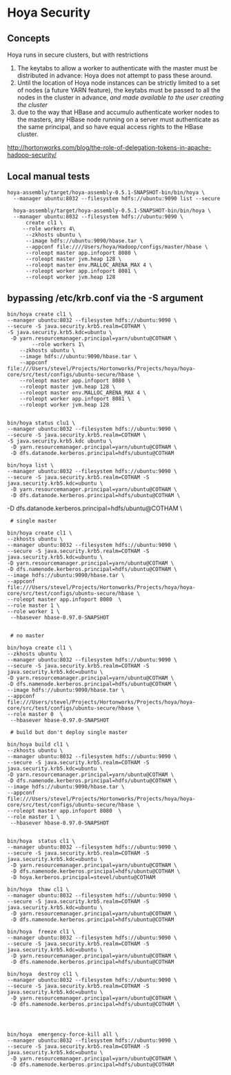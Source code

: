 <!---
  Licensed under the Apache License, Version 2.0 (the "License");
  you may not use this file except in compliance with the License.
  You may obtain a copy of the License at
  
   http://www.apache.org/licenses/LICENSE-2.0
  
  Unless required by applicable law or agreed to in writing, software
  distributed under the License is distributed on an "AS IS" BASIS,
  WITHOUT WARRANTIES OR CONDITIONS OF ANY KIND, either express or implied.
  See the License for the specific language governing permissions and
  limitations under the License. See accompanying LICENSE file.
-->
  
# Hoya Security

## Concepts

Hoya runs in secure clusters, but with restrictions 

1. The keytabs to allow a worker to authenticate with the master must
be distributed in advance: Hoya does not attempt to pass these around.
1. Until the location of Hoya node instances can be strictly limited to
a set of nodes (a future YARN feature), the keytabs must be passed to
all the nodes in the cluster in advance, *and made available to the
user creating the cluster*
1. due to the way that HBase and accumulo authenticate worker nodes to
the masters, any HBase node running on a server must authenticate as
the same principal, and so have equal access rights to the HBase cluster.

http://hortonworks.com/blog/the-role-of-delegation-tokens-in-apache-hadoop-security/


## Local manual tests



    
    hoya-assembly/target/hoya-assembly-0.5.1-SNAPSHOT-bin/bin/hoya \
      --manager ubuntu:8032 --filesystem hdfs://ubuntu:9090 list --secure
      
      hoya-assembly/target/hoya-assembly-0.5.1-SNAPSHOT-bin/bin/hoya \
      --manager ubuntu:8032 --filesystem hdfs://ubuntu:9090 \
          create cl1 \
         --role workers 4\
          --zkhosts ubuntu \
          --image hdfs://ubuntu:9090/hbase.tar \
          --appconf file:////Users/hoya/Hadoop/configs/master/hbase \
          --roleopt master app.infoport 8080 \
          --roleopt master jvm.heap 128 \
          --roleopt master env.MALLOC_ARENA_MAX 4 \
          --roleopt worker app.infoport 8081 \
          --roleopt worker jvm.heap 128 

 
## bypassing /etc/krb.conf via the -S argument

    bin/hoya create cl1 \
    --manager ubuntu:8032 --filesystem hdfs://ubuntu:9090 \
    --secure -S java.security.krb5.realm=COTHAM \
    -S java.security.krb5.kdc=ubuntu \
     -D yarn.resourcemanager.principal=yarn/ubuntu@COTHAM \
            --role workers 1\
        --zkhosts ubuntu \
        --image hdfs://ubuntu:9090/hbase.tar \
        --appconf file:///Users/stevel/Projects/Hortonworks/Projects/hoya/hoya-core/src/test/configs/ubuntu-secure/hbase \
        --roleopt master app.infoport 8080 \
        --roleopt master jvm.heap 128 \
        --roleopt master env.MALLOC_ARENA_MAX 4 \
        --roleopt worker app.infoport 8081 \
        --roleopt worker jvm.heap 128 
        
        
    bin/hoya status clu1 \
    --manager ubuntu:8032 --filesystem hdfs://ubuntu:9090 \
    --secure -S java.security.krb5.realm=COTHAM \
    -S java.security.krb5.kdc ubuntu \
     -D yarn.resourcemanager.principal=yarn/ubuntu@COTHAM \
     -D dfs.datanode.kerberos.principal=hdfs/ubuntu@COTHAM 
           
    bin/hoya list \
    --manager ubuntu:8032 --filesystem hdfs://ubuntu:9090 \
    --secure -S java.security.krb5.realm=COTHAM -S java.security.krb5.kdc=ubuntu \
     -D yarn.resourcemanager.principal=yarn/ubuntu@COTHAM \
     -D dfs.datanode.kerberos.principal=hdfs/ubuntu@COTHAM \
               
               
-D dfs.datanode.kerberos.principal=hdfs/ubuntu@COTHAM \

               
     # single master
     
    bin/hoya create cl1 \
    --zkhosts ubuntu \
    --manager ubuntu:8032 --filesystem hdfs://ubuntu:9090 \
    --secure -S java.security.krb5.realm=COTHAM -S java.security.krb5.kdc=ubuntu \
    -D yarn.resourcemanager.principal=yarn/ubuntu@COTHAM \
    -D dfs.namenode.kerberos.principal=hdfs/ubuntu@COTHAM \
    --image hdfs://ubuntu:9090/hbase.tar \
    --appconf file:///Users/stevel/Projects/Hortonworks/Projects/hoya/hoya-core/src/test/configs/ubuntu-secure/hbase \
    --roleopt master app.infoport 8080  \
    --role master 1 \
    --role worker 1 \
     --hbasever hbase-0.97.0-SNAPSHOT
    
    
     # no master
     
    bin/hoya create cl1 \
    --zkhosts ubuntu \
    --manager ubuntu:8032 --filesystem hdfs://ubuntu:9090 \
    --secure -S java.security.krb5.realm=COTHAM -S java.security.krb5.kdc=ubuntu \
    -D yarn.resourcemanager.principal=yarn/ubuntu@COTHAM \
    -D dfs.namenode.kerberos.principal=hdfs/ubuntu@COTHAM \
    --image hdfs://ubuntu:9090/hbase.tar \
    --appconf file:///Users/stevel/Projects/Hortonworks/Projects/hoya/hoya-core/src/test/configs/ubuntu-secure/hbase \
    --role master 0  \
     --hbasever hbase-0.97.0-SNAPSHOT
    
     # build but don't deploy single master
     
    bin/hoya build cl1 \
    --zkhosts ubuntu \
    --manager ubuntu:8032 --filesystem hdfs://ubuntu:9090 \
    --secure -S java.security.krb5.realm=COTHAM -S java.security.krb5.kdc=ubuntu \
    -D yarn.resourcemanager.principal=yarn/ubuntu@COTHAM \
    -D dfs.namenode.kerberos.principal=hdfs/ubuntu@COTHAM \
    --image hdfs://ubuntu:9090/hbase.tar \
    --appconf file:///Users/stevel/Projects/Hortonworks/Projects/hoya/hoya-core/src/test/configs/ubuntu-secure/hbase \
    --roleopt master app.infoport 8080  \
    --role master 1 \
     --hbasever hbase-0.97.0-SNAPSHOT
         
               
    bin/hoya  status cl1 \
    --manager ubuntu:8032 --filesystem hdfs://ubuntu:9090 \
    --secure -S java.security.krb5.realm=COTHAM -S java.security.krb5.kdc=ubuntu \
     -D yarn.resourcemanager.principal=yarn/ubuntu@COTHAM \
     -D dfs.namenode.kerberos.principal=hdfs/ubuntu@COTHAM \
     -D hoya.kerberos.principal=stevel/ubuntu@COTHAM
               
    bin/hoya  thaw cl1 \
    --manager ubuntu:8032 --filesystem hdfs://ubuntu:9090 \
    --secure -S java.security.krb5.realm=COTHAM -S java.security.krb5.kdc=ubuntu \
     -D yarn.resourcemanager.principal=yarn/ubuntu@COTHAM \
     -D dfs.namenode.kerberos.principal=hdfs/ubuntu@COTHAM 
                   
    bin/hoya  freeze cl1 \
    --manager ubuntu:8032 --filesystem hdfs://ubuntu:9090 \
    --secure -S java.security.krb5.realm=COTHAM -S java.security.krb5.kdc=ubuntu \
     -D yarn.resourcemanager.principal=yarn/ubuntu@COTHAM \
     -D dfs.namenode.kerberos.principal=hdfs/ubuntu@COTHAM 
    
    bin/hoya  destroy cl1 \
    --manager ubuntu:8032 --filesystem hdfs://ubuntu:9090 \
    --secure -S java.security.krb5.realm=COTHAM -S java.security.krb5.kdc=ubuntu \
     -D yarn.resourcemanager.principal=yarn/ubuntu@COTHAM \
     -D dfs.namenode.kerberos.principal=hdfs/ubuntu@COTHAM \
    
    
      
         
    bin/hoya  emergency-force-kill all \
    --manager ubuntu:8032 --filesystem hdfs://ubuntu:9090 \
    --secure -S java.security.krb5.realm=COTHAM -S java.security.krb5.kdc=ubuntu \
     -D yarn.resourcemanager.principal=yarn/ubuntu@COTHAM \
     -D dfs.namenode.kerberos.principal=hdfs/ubuntu@COTHAM 
     
    